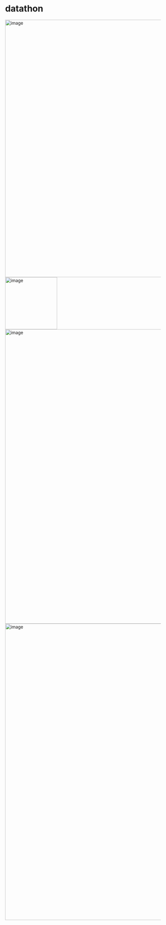 # datathon
<img width="830" alt="image" src="https://github.com/anotherantonioflores/datathon/assets/142627056/9237c564-d5db-430e-9c82-576ade7a946e">

<img width="168" alt="image" src="https://github.com/anotherantonioflores/datathon/assets/142627056/3e66d8ce-70b1-4e53-9c1e-70d12e20cc45">

<img width="949" alt="image" src="https://github.com/anotherantonioflores/datathon/assets/142627056/dae9ee64-5d4c-44dc-b636-9eb7ee974943">

<img width="956" alt="image" src="https://github.com/anotherantonioflores/datathon/assets/142627056/a38b714c-a36b-4690-968c-8b361fca7ddc">


